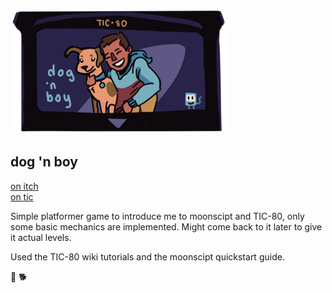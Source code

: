 ![](https://raw.githubusercontent.com/dannytaylor/dgnby/master/release/img_cart.png)
## dog 'n boy 
[on itch](https://xhg.itch.io/dgnby)  
[on tic](http://tic.computer/play?cart=176)

Simple platformer game to introduce me to moonscipt and TIC-80, only some basic mechanics are implemented. Might come back to it later to give it actual levels.

Used the TIC-80 wiki tutorials and the moonscipt quickstart guide.  

:runner:  :dog2:

